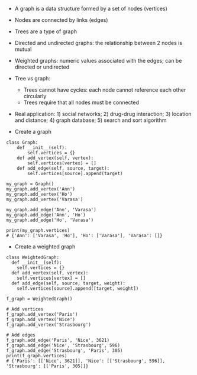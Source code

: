 - A graph is a data structure formed by a set of nodes (vertices)
- Nodes are connected by links (edges)
- Trees are a type of graph
- Directed and undirected graphs: the relationship between 2 nodes is mutual
- Weighted graphs: numeric values associated with the edges; can be directed or undirected
- Tree vs graph:
  - Trees cannot have cycles: each node cannot reference each other circularly
  - Trees require that all nodes must be connected
- Real application: 1) social networks; 2) drug-drug interaction; 3) location and distance; 4) graph database; 5) search and sort algorithm

- Create a graph
```
class Graph:
    def __init__(self):
        self.vertices = {}
    def add_vertex(self, vertex):
        self.vertices[vertex] = []
    def add_edge(self, source, target):
        self.vertices[source].append(target)

my_graph = Graph()
my_graph.add_vertex('Ann')
my_graph.add_vertex('Ho')
my_graph.add_vertex('Varasa')

my_graph.add_edge('Ann', 'Varasa')
my_graph.add_edge('Ann', 'Ho')
my_graph.add_edge('Ho', 'Varasa')

print(my_graph.vertices)
# {'Ann': ['Varasa', 'Ho'], 'Ho': ['Varasa'], 'Varasa': []}
```

- Create a weighted graph
```
class WeightedGraph:
  def __init__(self):
    self.vertices = {} 
  def add_vertex(self, vertex):
    self.vertices[vertex] = []
  def add_edge(self, source, target, weight):
    self.vertices[source].append([target, weight])

f_graph = WeightedGraph()

# Add vertices
f_graph.add_vertex('Paris')
f_graph.add_vertex('Nice')
f_graph.add_vertex('Strasbourg')

# Add edges
f_graph.add_edge('Paris', 'Nice', 3621)
f_graph.add_edge('Nice', 'Strasbourg', 596)
f_graph.add_edge('Strasbourg', 'Paris', 305)
print(f_graph.vertices)
# {'Paris': [['Nice', 3621]], 'Nice': [['Strasbourg', 596]], 'Strasbourg': [['Paris', 305]]}
```
